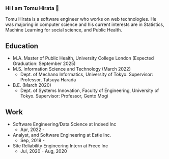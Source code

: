 ### Hi I am Tomu Hirata 👋

Tomu Hirata is a software engineer who works on web technologies. He was majoring in computer
science and his current interests are in Statistics, Machine Learning for social science, and Public Health.

<!--
[![Tomu's GitHub stats](https://github-readme-stats.vercel.app/api?username=TomeHirata&count_private=true)](https://github.com/anuraghazra/github-readme-stats)
-->

## Education
- M.A. Master of Public Health, University College London (Expected Graduation: September 2025)
- M.S. Information Science and Technology (March 2022)
  - Dept. of Mechano Informatics, University of Tokyo. Supervisor: Professor, Tatsuya Harada
- B.E. (March 2020)
  - Dept. of Systems Innovation, Faculty of Engineering, University of Tokyo. Supervisor: Professor, Gento Mogi

## Work
- Software Engineering/Data Science at Indeed Inc
  - Apr, 2022 -
- Analyst, and Software Engineering at Estie Inc.
  - Sep, 2018 -
- Site Reliability Engineering Intern at Freee Inc
  - Jul, 2020 - Aug, 2020
